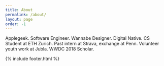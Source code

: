 ```yaml
---
title: About
permalink: /about/
layout: page
order: -1
---
```


Applegeek. Software Engineer. Wannabe Designer. Digital Native. CS Student at ETH Zurich. Past intern at Strava, exchange at Penn. Volunteer youth work at Jubla. WWDC 2018 Scholar.

{% include footer.html %}